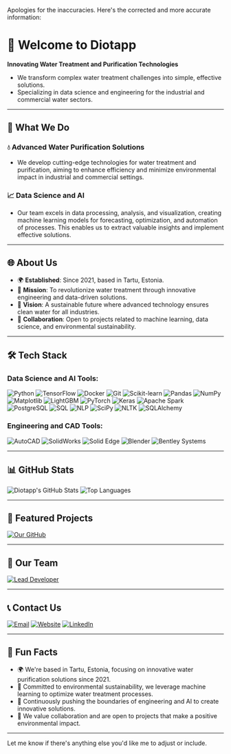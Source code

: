 Apologies for the inaccuracies. Here's the corrected and more accurate information:

# 🌊 Welcome to Diotapp

**Innovating Water Treatment and Purification Technologies**

- We transform complex water treatment challenges into simple, effective solutions.
- Specializing in data science and engineering for the industrial and commercial water sectors.

---

## 🔧 What We Do

### 💧 Advanced Water Purification Solutions

- We develop cutting-edge technologies for water treatment and purification, aiming to enhance efficiency and minimize environmental impact in industrial and commercial settings.

### 📈 Data Science and AI

- Our team excels in data processing, analysis, and visualization, creating machine learning models for forecasting, optimization, and automation of processes. This enables us to extract valuable insights and implement effective solutions.

---

## 🌐 About Us

- 🌍 **Established**: Since 2021, based in Tartu, Estonia.
- 🎯 **Mission**: To revolutionize water treatment through innovative engineering and data-driven solutions.
- 🌱 **Vision**: A sustainable future where advanced technology ensures clean water for all industries.
- 🤝 **Collaboration**: Open to projects related to machine learning, data science, and environmental sustainability.

---

## 🛠 Tech Stack

### Data Science and AI Tools:

![Python](https://img.shields.io/badge/Python-3776AB?style=for-the-badge&logo=python&logoColor=white)
![TensorFlow](https://img.shields.io/badge/TensorFlow-FF6F00?style=for-the-badge&logo=tensorflow&logoColor=white)
![Docker](https://img.shields.io/badge/Docker-2496ED?style=for-the-badge&logo=docker&logoColor=white)
![Git](https://img.shields.io/badge/Git-F05032?style=for-the-badge&logo=git&logoColor=white)
![Scikit-learn](https://img.shields.io/badge/Scikit--learn-F7931E?style=for-the-badge&logo=scikit-learn&logoColor=white)
![Pandas](https://img.shields.io/badge/Pandas-150458?style=for-the-badge&logo=pandas&logoColor=white)
![NumPy](https://img.shields.io/badge/NumPy-013243?style=for-the-badge&logo=numpy&logoColor=white)
![Matplotlib](https://img.shields.io/badge/Matplotlib-11557C?style=for-the-badge&logo=Matplotlib&logoColor=white)
![LightGBM](https://img.shields.io/badge/LightGBM-02457A?style=for-the-badge&logo=LightGBM&logoColor=white)
![PyTorch](https://img.shields.io/badge/PyTorch-EE4C2C?style=for-the-badge&logo=pytorch&logoColor=white)
![Keras](https://img.shields.io/badge/Keras-D00000?style=for-the-badge&logo=keras&logoColor=white)
![Apache Spark](https://img.shields.io/badge/Apache%20Spark-E25A1C?style=for-the-badge&logo=apachespark&logoColor=white)
![PostgreSQL](https://img.shields.io/badge/PostgreSQL-336791?style=for-the-badge&logo=postgresql&logoColor=white)
![SQL](https://img.shields.io/badge/SQL-4479A1?style=for-the-badge&logo=Microsoft%20SQL%20Server&logoColor=white)
![NLP](https://img.shields.io/badge/NLP-008080?style=for-the-badge&logo=ai&logoColor=white)
![SciPy](https://img.shields.io/badge/SciPy-8CAAE6?style=for-the-badge&logo=scipy&logoColor=white)
![NLTK](https://img.shields.io/badge/NLTK-003A70?style=for-the-badge&logo=python&logoColor=white)
![SQLAlchemy](https://img.shields.io/badge/SQLAlchemy-CC0000?style=for-the-badge&logo=databricks&logoColor=white)

### Engineering and CAD Tools:

![AutoCAD](https://img.shields.io/badge/AutoCAD-EE3124?style=for-the-badge&logo=autodesk&logoColor=white)
![SolidWorks](https://img.shields.io/badge/SolidWorks-EF3B25?style=for-the-badge&logo=dassaultsystemes&logoColor=white)
![Solid Edge](https://img.shields.io/badge/Solid%20Edge-0078D7?style=for-the-badge&logo=siemens&logoColor=white)
![Blender](https://img.shields.io/badge/Blender-F5792A?style=for-the-badge&logo=blender&logoColor=white)
![Bentley Systems](https://img.shields.io/badge/Bentley-00843E?style=for-the-badge&logo=bentley&logoColor=white)

---

## 📊 GitHub Stats

![Diotapp's GitHub Stats](https://github-readme-stats.vercel.app/api?username=diotapp&show_icons=true&theme=radical)
![Top Languages](https://github-readme-stats.vercel.app/api/top-langs/?username=diotapp&layout=compact&theme=radical)

---

## 🌟 Featured Projects

[![Our GitHub](https://img.shields.io/badge/GitHub-DIOTAPP-blue?style=for-the-badge&logo=github&logoColor=white)](https://github.com/diotapp)

---

## 🌟 Our Team

[![Lead Developer](https://img.shields.io/badge/Lead%20Developer-OKHKO-blue?style=for-the-badge&logo=github&logoColor=white)](https://github.com/okhko)

---

## 📞 Contact Us

[![Email](https://img.shields.io/badge/Email-diotapp@gmail.com-D14836?style=for-the-badge&logo=gmail&logoColor=white)](mailto:diotapp@gmail.com)
[![Website](https://img.shields.io/badge/Website-di​otapp.com-4285F4?style=for-the-badge&logo=google-chrome&logoColor=white)](https://www.diotapp.com/)
[![LinkedIn](https://img.shields.io/badge/LinkedIn-DIOTAPP-0077B5?style=for-the-badge&logo=linkedin&logoColor=white)](https://www.linkedin.com/company/diotapp/)

---

## 🌟 Fun Facts

- 🌍 We're based in Tartu, Estonia, focusing on innovative water purification solutions since 2021.
- 🌱 Committed to environmental sustainability, we leverage machine learning to optimize water treatment processes.
- 🚀 Continuously pushing the boundaries of engineering and AI to create innovative solutions.
- 🤝 We value collaboration and are open to projects that make a positive environmental impact.

---

Let me know if there's anything else you'd like me to adjust or include.
